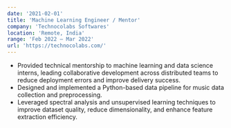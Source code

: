```yaml
---
date: '2021-02-01'
title: 'Machine Learning Engineer / Mentor'
company: 'Technocolabs Softwares'
location: 'Remote, India'
range: 'Feb 2022 – Mar 2022'
url: 'https://technocolabs.com/'
---
```


- Provided technical mentorship to machine learning and data science interns, leading collaborative development across distributed teams to reduce deployment errors and improve delivery success.
- Designed and implemented a Python-based data pipeline for music data collection and preprocessing.
- Leveraged spectral analysis and unsupervised learning techniques to improve dataset quality, reduce dimensionality, and enhance feature extraction efficiency.
